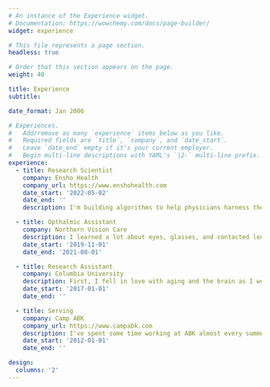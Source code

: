 ```yaml
---
# An instance of the Experience widget.
# Documentation: https://wowchemy.com/docs/page-builder/
widget: experience

# This file represents a page section.
headless: true

# Order that this section appears on the page.
weight: 40

title: Experience
subtitle:

date_format: Jan 2006

# Experiences.
#   Add/remove as many `experience` items below as you like.
#   Required fields are `title`, `company`, and `date_start`.
#   Leave `date_end` empty if it's your current employer.
#   Begin multi-line descriptions with YAML's `|2-` multi-line prefix.
experience:
  - title: Research Scientist 
    company: Ensho Health
    company_url: https://www.enshohealth.com  
    date_start: '2022-05-02'
    date_end: ''
    description: I'm building algorithms to help physicians harness the power of the electronic health record. 

  - title: Opthalmic Assistant 
    company: Northern Vision Care
    description: I learned a lot about eyes, glasses, and contacted lenses 
    date_start: '2019-11-01'
    date_end: '2021-08-01'

  - title: Research Assistant
    company: Columbia University 
    description: First, I fell in love with aging and the brain as I worked on a project that examined metacognition and financial capacity in older adults. Then, I worked in a lab on a project around astrocytes in Huntington's disease. Now, I do bioinformatics.
    date_start: '2017-01-01'
    date_end: ''

  - title: Serving 
    company: Camp ABK
    company_url: https://www.campabk.com
    description: I've spent some time working at ABK almost every summer since 2012. It's my favourite place to be. 
    date_start: '2012-01-01'
    date_end: ''

design:
  columns: '2'
---
```

